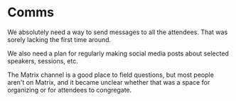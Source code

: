 # Comms

We absolutely need a way to send messages to all the attendees.
That was sorely lacking the first time around.

We also need a plan for regularly making social media posts about selected
speakers, sessions, etc.

The Matrix channel is a good place to field questions,
but most people aren't on Matrix,
and it became unclear whether that was a space for organizing or for
attendees to congregate.
